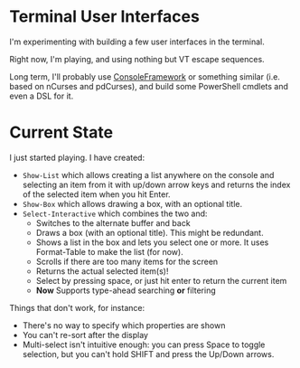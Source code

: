 # Terminal User Interfaces

I'm experimenting with building a few user interfaces in the terminal.

Right now, I'm playing, and using nothing but VT escape sequences.

Long term, I'll probably use [ConsoleFramework](https://github.com/elw00d/consoleframework) or something similar (i.e. based on nCurses and pdCurses), and build some PowerShell cmdlets and even a DSL for it.

# Current State

I just started playing. I have created:

- `Show-List` which allows creating a list anywhere on the console and selecting an item from it with up/down arrow keys and returns the index of the selected item when you hit Enter.
- `Show-Box` which allows drawing a box, with an optional title.
- `Select-Interactive` which combines the two and:
  - Switches to the alternate buffer and back
  - Draws a box (with an optional title). This might be redundant.
  - Shows a list in the box and lets you select one or more. It uses Format-Table to make the list (for now).
  - Scrolls if there are too many items for the screen
  - Returns the actual selected item(s)!
  - Select by pressing space, or just hit enter to return the current item
  - **Now** Supports type-ahead searching **or** filtering

Things that don't work, for instance:

- There's no way to specify which properties are shown
- You can't re-sort after the display
- Multi-select isn't intuitive enough: you can press Space to toggle selection, but you can't hold SHIFT and press the Up/Down arrows.